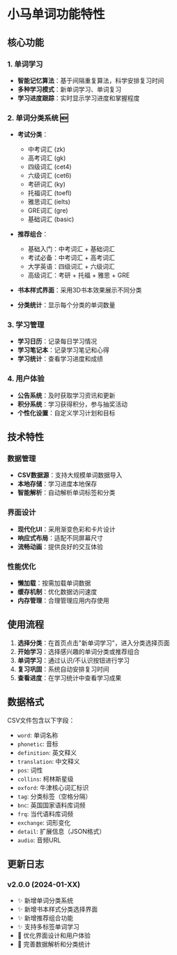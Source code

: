 # 小马单词功能特性

## 核心功能

### 1. 单词学习
- **智能记忆算法**：基于间隔重复算法，科学安排复习时间
- **多种学习模式**：新单词学习、单词复习
- **学习进度跟踪**：实时显示学习进度和掌握程度

### 2. 单词分类系统 🆕
- **考试分类**：
  - 中考词汇 (zk)
  - 高考词汇 (gk)
  - 四级词汇 (cet4)
  - 六级词汇 (cet6)
  - 考研词汇 (ky)
  - 托福词汇 (toefl)
  - 雅思词汇 (ielts)
  - GRE词汇 (gre)
  - 基础词汇 (basic)

- **推荐组合**：
  - 基础入门：中考词汇 + 基础词汇
  - 考试必备：中考词汇 + 高考词汇
  - 大学英语：四级词汇 + 六级词汇
  - 高级词汇：考研 + 托福 + 雅思 + GRE

- **书本样式界面**：采用3D书本效果展示不同分类
- **分类统计**：显示每个分类的单词数量

### 3. 学习管理
- **学习日历**：记录每日学习情况
- **学习笔记本**：记录学习笔记和心得
- **学习统计**：查看学习进度和成绩

### 4. 用户体验
- **公告系统**：及时获取学习资讯和更新
- **积分系统**：学习获得积分，参与抽奖活动
- **个性化设置**：自定义学习计划和目标

## 技术特性

### 数据管理
- **CSV数据源**：支持大规模单词数据导入
- **本地存储**：学习进度本地保存
- **智能解析**：自动解析单词标签和分类

### 界面设计
- **现代化UI**：采用渐变色彩和卡片设计
- **响应式布局**：适配不同屏幕尺寸
- **流畅动画**：提供良好的交互体验

### 性能优化
- **懒加载**：按需加载单词数据
- **缓存机制**：优化数据访问速度
- **内存管理**：合理管理应用内存使用

## 使用流程

1. **选择分类**：在首页点击"新单词学习"，进入分类选择页面
2. **开始学习**：选择感兴趣的单词分类或推荐组合
3. **单词学习**：通过认识/不认识按钮进行学习
4. **复习巩固**：系统自动安排复习时间
5. **查看进度**：在学习统计中查看学习成果

## 数据格式

CSV文件包含以下字段：
- `word`: 单词名称
- `phonetic`: 音标
- `definition`: 英文释义
- `translation`: 中文释义
- `pos`: 词性
- `collins`: 柯林斯星级
- `oxford`: 牛津核心词汇标识
- `tag`: 分类标签（空格分隔）
- `bnc`: 英国国家语料库词频
- `frq`: 当代语料库词频
- `exchange`: 词形变化
- `detail`: 扩展信息（JSON格式）
- `audio`: 音频URL

## 更新日志

### v2.0.0 (2024-01-XX)
- ✨ 新增单词分类系统
- ✨ 新增书本样式分类选择界面
- ✨ 新增推荐组合功能
- ✨ 支持多标签单词学习
- 🎨 优化界面设计和用户体验
- 🔧 完善数据解析和分类统计

